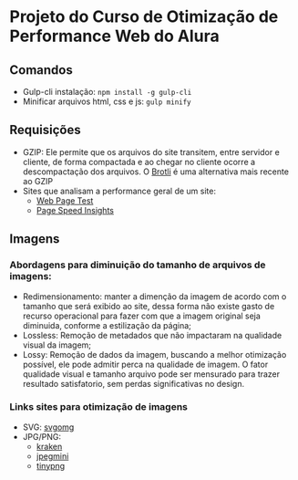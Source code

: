 # Projeto do Curso de Otimização de Performance Web do Alura

## Comandos

* Gulp-cli instalação: `npm install -g gulp-cli`
* Minificar arquivos html, css e js: `gulp minify`

## Requisições

* GZIP: Ele permite que os arquivos do site transitem, entre servidor e cliente, de forma compactada e ao chegar no cliente ocorre a descompactação dos arquivos. O [Brotli](https://github.com/google/brotli) é uma alternativa mais recente ao GZIP
* Sites que analisam a performance geral de um site:
    - [Web Page Test](https://www.webpagetest.org/)
    - [Page Speed Insights](https://developers.google.com/speed/pagespeed/insights/?hl=pt-BR)

## Imagens

### Abordagens para diminuição do tamanho de arquivos de imagens:

* Redimensionamento: manter a dimenção da imagem de acordo com o tamanho que será exibido ao site, dessa forma não existe gasto de recurso operacional para fazer com que a imagem original seja diminuida, conforme a estilização da página;
* Lossless: Remoção de metadados que não impactaram na qualidade visual da imagem;
* Lossy: Remoção de dados da imagem, buscando a melhor otimização possível, ele pode admitir perca na qualidade de imagem. O fator qualidade visual e tamanho arquivo pode ser mensurado para trazer resultado satisfatorio, sem perdas significativas no design.

### Links sites para otimização de imagens

* SVG: [svgomg](https://jakearchibald.github.io/svgomg/)
* JPG/PNG: 
    - [kraken](https://kraken.io/web-interface)
    - [jpegmini](https://www.jpegmini.com/)
    - [tinypng](https://tinypng.com/)
